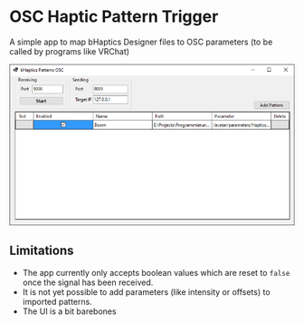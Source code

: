 # OSC Haptic Pattern Trigger

A simple app to map bHaptics Designer files to OSC parameters (to be called by programs like VRChat)

![screenshot](./.github/screenshot.png)

## Limitations

* The app currently only accepts boolean values which are reset to `false` once the signal has been received.
* It is not yet possible to add parameters (like intensity or offsets) to imported patterns.
* The UI is a bit barebones
